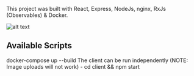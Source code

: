 This project was built with React, Express, NodeJs, nginx, RxJs (Observables) & Docker.


![alt text](https://rtgimagebucket.s3.amazonaws.com/2ED324A6-4709-4A00-BFB9-CF03DAD47CB8.jpeg)

## Available Scripts

docker-compose up --build
The client can be run independently (NOTE: Image uploads will not work) - cd client && npm start

